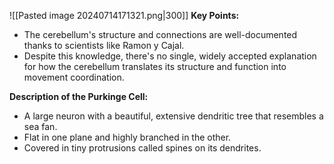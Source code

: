
![[Pasted image 20240714171321.png|300]]
**Key Points:**

- The cerebellum's structure and connections are well-documented thanks to scientists like Ramon y Cajal.
- Despite this knowledge, there's no single, widely accepted explanation for how the cerebellum translates its structure and function into movement coordination.

**Description of the Purkinge Cell:**
- A large neuron with a beautiful, extensive dendritic tree that resembles a sea fan.
- Flat in one plane and highly branched in the other.
- Covered in tiny protrusions called spines on its dendrites.


